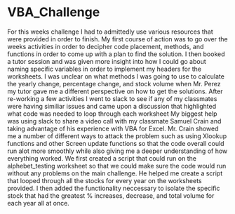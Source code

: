 # VBA_Challenge
For this weeks challenge I had to admittedly use various resources that were provided in order to finish.
My first course of action was to go over the weeks activities in order to decipher code placement, methods, and functions in order to come up with a plan to find the solution.
I then booked a tutor session and was given more insight into how I could go about naming specific variables in order to implement my headers for the worksheets.
I was unclear on what methods I was going to use to calculate the yearly change, percentage change, and stock volume when Mr. Perez my tutor gave me a different perspective on how to get the solutions.
After re-working a few activities I went to slack to see if any of my classmates were having similiar issues and came upon a discussion that highlighted what code was needed to loop through each worksheet
My biggest help was using slack to share a video call with my classmate Samuel Crain and taking advantage of his experience with VBA for Excel.
Mr. Crain showed me a number of different ways to attack the problem such as using Xlookup functions and other Screen update functions so that the code overall could run alot more smoothly while also giving me a deeper understanding of how everything worked.
We first created a script that could run on the alphebet_testing  worksheet so that we could make sure the code would run without any problems on the main challenge. 
He helped me create a script that looped through all the stocks for every year on the worksheets provided. 
I then added the functionality neccessary to isolate the specific stock that had the greatest % increases, decrease, and total volume for each year all at once.

